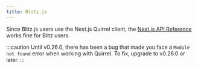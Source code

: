 ```yaml
---
title: Blitz.js
---
```


Since Blitz.js users use the Next.js Quirrel client, the [Next.js API Reference](api/next) works fine for Blitz users.

:::caution
Until v0.26.0, there has been a bug that made you face a `Module not found` error when working with Quirrel.
To fix, upgrade to v0.26.0 or later.
:::